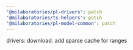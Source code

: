 ```yaml
---
'@milaboratories/pl-drivers': patch
'@milaboratories/ts-helpers': patch
'@milaboratories/pl-model-common': patch
---
```


drivers: download: add sparse cache for ranges
